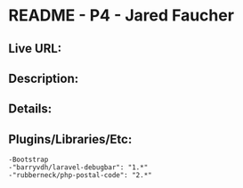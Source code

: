 # README - P4 - Jared Faucher

## Live URL:

## Description:

## Details:

## Plugins/Libraries/Etc:
	-Bootstrap
	-"barryvdh/laravel-debugbar": "1.*"
	-"rubberneck/php-postal-code": "2.*"
